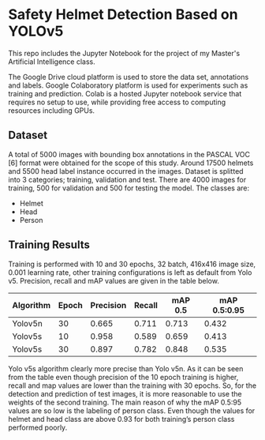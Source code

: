 # Safety Helmet Detection Based on YOLOv5

This repo includes the Jupyter Notebook for the project of my Master's Artificial Intelligence class.

The Google Drive cloud platform is used to store the data set, annotations and labels. Google Colaboratory platform is used for experiments such as training and prediction. Colab is a hosted Jupyter notebook service that requires no setup to use, while providing free access to computing resources including GPUs.

## Dataset

A total of 5000 images with bounding box annotations in the PASCAL VOC [6] format were obtained for the scope of this study. Around 17500 helmets and 5500 head label
instance occurred in the images. Dataset is splitted into 3 categories; training, validation and test. There are 4000 images for training, 500 for validation and 500 for testing the model. The classes are:
* Helmet
* Head
* Person

## Training Results

Training is performed with 10 and 30 epochs, 32 batch, 416x416 image size, 0.001 learning rate, other training configurations is left as default from Yolo v5. Precision, recall
and mAP values are given in the table below.

| Algorithm | Epoch | Precision | Recall | mAP 0.5 | mAP 0.5:0.95 |
|-----------|-------|-----------|--------|---------|--------------|
| Yolov5n   | 30    | 0.665     | 0.711  | 0.713   | 0.432        |
| Yolov5s   | 10    | 0.958     | 0.589  | 0.659   | 0.413        |
| Yolov5s   | 30    | 0.897     | 0.782  | 0.848   | 0.535        |

Yolo v5s algorithm clearly more precise than Yolo v5n. As it can be seen from the table even though precision of the 10 epoch training is higher, recall and map values are lower
than the training with 30 epochs. So, for the detection and prediction of test images, it is more reasonable to use the weights of the second training. The main reason of why the
mAP 0.5:95 values are so low is the labeling of person class. Even though the values for helmet and head class are above 0.93 for both training’s person class performed poorly.
